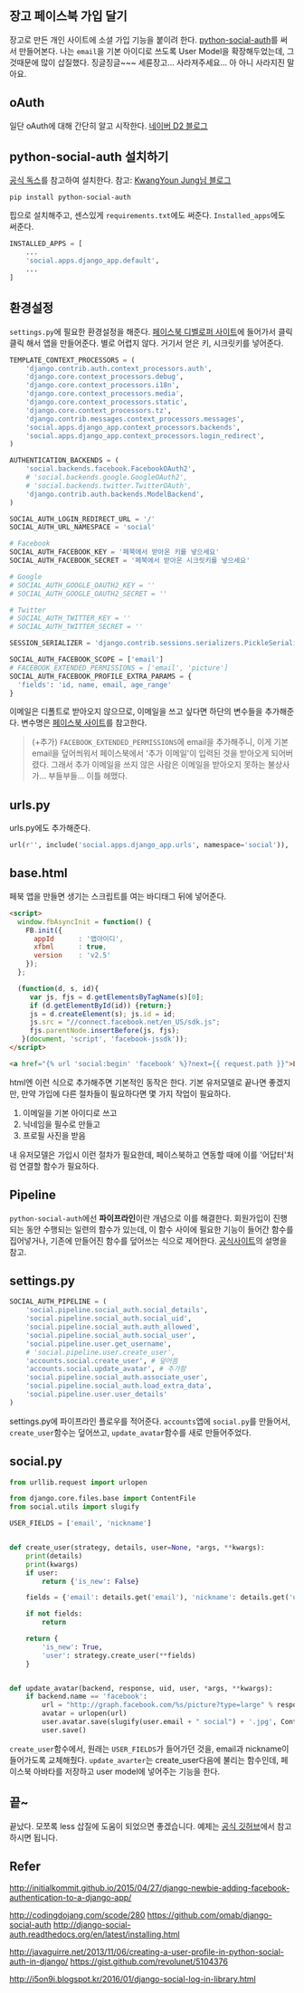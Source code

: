 ## 장고 페이스북 가입 달기
장고로 만든 개인 사이트에 소셜 가입 기능을 붙이려 한다.
[python-social-auth](http://python-social-auth.readthedocs.org/)를 써서 만들어본다.
나는 `email`을 기본 아이디로 쓰도록 User Model을 확장해두었는데, 그것때문에 많이 삽질했다. 징글징글~~~ 세륜장고... 사라져주세요... 아 아니 사라지진 말아요.

## oAuth
일단 oAuth에 대해 간단히 알고 시작한다. [네이버 D2 블로그](http://d2.naver.com/helloworld/24942)

## python-social-auth 설치하기
[공식 독스](http://python-social-auth.readthedocs.org/en/latest/installing.html)를 참고하여 설치한다. 
참고: [KwangYoun Jung님 블로그](http://initialkommit.github.io/2015/04/27/django-newbie-adding-facebook-authentication-to-a-django-app/)

```shell
pip install python-social-auth
```
핍으로 설치해주고, 센스있게 `requirements.txt`에도 써준다. `Installed_apps`에도 써준다.

```python
INSTALLED_APPS = [
    ...
    'social.apps.django_app.default',
    ...
]
```


## 환경설정
`settings.py`에 필요한 환경설정을 해준다.
[페이스북 디벨로퍼 사이트](https://developers.facebook.com/)에 들어가서 클릭클릭 해서 앱을 만들어준다. 별로 어렵지 않다. 거기서 얻은 키, 시크릿키를 넣어준다.
```python
TEMPLATE_CONTEXT_PROCESSORS = (
    'django.contrib.auth.context_processors.auth',
    'django.core.context_processors.debug',
    'django.core.context_processors.i18n',
    'django.core.context_processors.media',
    'django.core.context_processors.static',
    'django.core.context_processors.tz',
    'django.contrib.messages.context_processors.messages',
    'social.apps.django_app.context_processors.backends',
    'social.apps.django_app.context_processors.login_redirect',
)

AUTHENTICATION_BACKENDS = (
    'social.backends.facebook.FacebookOAuth2',
    # 'social.backends.google.GoogleOAuth2',
    # 'social.backends.twitter.TwitterOAuth',
    'django.contrib.auth.backends.ModelBackend',
)

SOCIAL_AUTH_LOGIN_REDIRECT_URL = '/'
SOCIAL_AUTH_URL_NAMESPACE = 'social'

# Facebook
SOCIAL_AUTH_FACEBOOK_KEY = '페북에서 받아온 키를 넣으세요'
SOCIAL_AUTH_FACEBOOK_SECRET = '페북에서 받아온 시크릿키를 넣으세요'

# Google
# SOCIAL_AUTH_GOOGLE_OAUTH2_KEY = ''
# SOCIAL_AUTH_GOOGLE_OAUTH2_SECRET = ''

# Twitter
# SOCIAL_AUTH_TWITTER_KEY = ''
# SOCIAL_AUTH_TWITTER_SECRET = ''

SESSION_SERIALIZER = 'django.contrib.sessions.serializers.PickleSerializer'

SOCIAL_AUTH_FACEBOOK_SCOPE = ['email']
# FACEBOOK_EXTENDED_PERMISSIONS = ['email', 'picture']
SOCIAL_AUTH_FACEBOOK_PROFILE_EXTRA_PARAMS = {
  'fields': 'id, name, email, age_range'
}
```

이메일은 디폴트로 받아오지 않으므로, 이메일을 쓰고 싶다면 하단의 변수들을 추가해준다.
변수명은 [페이스북 사이트](https://developers.facebook.com/docs/facebook-login/permissions#reference-public_profile)를 참고한다.

> (+추가)
> `FACEBOOK_EXTENDED_PERMISSIONS`에 email을 추가해주니, 이게 기본 email을 덮어씌워서 페이스북에서 '추가 이메일'이 입력된 것을 받아오게 되어버렸다. 그래서 추가 이메일을 쓰지 않은 사람은 이메일을 받아오지 못하는 불상사가... 부들부들... 이틀 헤맸다.

## urls.py
urls.py에도 추가해준다.
```python
url(r'', include('social.apps.django_app.urls', namespace='social')),
```

## base.html
페북 앱을 만들면 생기는 스크립트를 여는 바디태그 뒤에 넣어준다.
```html
<script>
  window.fbAsyncInit = function() {
    FB.init({
      appId      : '앱아이디',
      xfbml      : true,
      version    : 'v2.5'
    });
  };

  (function(d, s, id){
     var js, fjs = d.getElementsByTagName(s)[0];
     if (d.getElementById(id)) {return;}
     js = d.createElement(s); js.id = id;
     js.src = "//connect.facebook.net/en_US/sdk.js";
     fjs.parentNode.insertBefore(js, fjs);
   }(document, 'script', 'facebook-jssdk'));
</script>
```

```html
<a href="{% url 'social:begin' 'facebook' %}?next={{ request.path }}">Login with Facebook</a>
```
html엔 이런 식으로 추가해주면 기본적인 동작은 한다.
기본 유저모델로 끝나면 좋겠지만, 만약 가입에 다른 절차들이 필요하다면 몇 가지 작업이 필요하다.

1. 이메일을 기본 아이디로 쓰고
2. 닉네임을 필수로 만들고
3. 프로필 사진을 받음

내 유저모델은 가입시 이런 절차가 필요한데, 페이스북하고 연동할 때에 이를 '어답터'처럼 연결할 함수가 필요하다.

## Pipeline
`python-social-auth`에선 **파이프라인**이란 개념으로 이를 해결한다.
회원가입이 진행되는 동안 수행되는 일련의 함수가 있는데, 이 함수 사이에 필요한 기능이 들어간 함수를 집어넣거나, 기존에 만들어진 함수를 덮어쓰는 식으로 제어한다.
[공식사이트](https://python-social-auth.readthedocs.org/en/latest/pipeline.html#authentication-pipeline)의 설명을 참고.

## settings.py
```python
SOCIAL_AUTH_PIPELINE = (
    'social.pipeline.social_auth.social_details',
    'social.pipeline.social_auth.social_uid',
    'social.pipeline.social_auth.auth_allowed',
    'social.pipeline.social_auth.social_user',
    'social.pipeline.user.get_username',
    # 'social.pipeline.user.create_user',
    'accounts.social.create_user', # 덮어씀
    'accounts.social.update_avatar', # 추가함
    'social.pipeline.social_auth.associate_user',
    'social.pipeline.social_auth.load_extra_data',
    'social.pipeline.user.user_details'
)
```
settings.py에 파이프라인 플로우를 적어준다.
`accounts`앱에 `social.py`를 만들어서, `create_user`함수는 덮어쓰고, `update_avatar`함수를 새로 만들어주었다.

## social.py
```python
from urllib.request import urlopen

from django.core.files.base import ContentFile
from social.utils import slugify

USER_FIELDS = ['email', 'nickname']


def create_user(strategy, details, user=None, *args, **kwargs):
    print(details)
    print(kwargs)
    if user:
        return {'is_new': False}

    fields = {'email': details.get('email'), 'nickname': details.get('username')}

    if not fields:
        return

    return {
        'is_new': True,
        'user': strategy.create_user(**fields)
    }


def update_avatar(backend, response, uid, user, *args, **kwargs):
    if backend.name == 'facebook':
        url = "http://graph.facebook.com/%s/picture?type=large" % response['id']
        avatar = urlopen(url)
        user.avatar.save(slugify(user.email + " social") + '.jpg', ContentFile(avatar.read()))
        user.save()

```
`create_user`함수에서, 원래는 `USER_FIELDS`가 들어가던 것을, email과 nickname이 들어가도록 교체해줬다.
`update_avarter`는 create_user다음에 불리는 함수인데, 페이스북 아바타를 저장하고 user model에 넣어주는 기능을 한다.

## 끝~
끝났다. 모쪼록 less 삽질에 도움이 되었으면 좋겠습니다.
예제는 [공식 깃허브](https://github.com/omab/python-social-auth/tree/master/examples/django_example/example)에서 참고하시면 됩니다.

## Refer
http://initialkommit.github.io/2015/04/27/django-newbie-adding-facebook-authentication-to-a-django-app/

http://codingdojang.com/scode/280
https://github.com/omab/django-social-auth
http://django-social-auth.readthedocs.org/en/latest/installing.html

http://javaguirre.net/2013/11/06/creating-a-user-profile-in-python-social-auth-in-django/
https://gist.github.com/revolunet/5104376

http://i5on9i.blogspot.kr/2016/01/django-social-log-in-library.html

